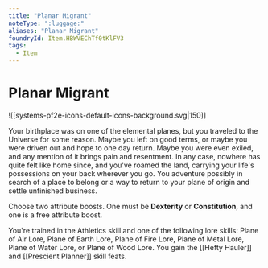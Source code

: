 ```yaml
---
title: "Planar Migrant"
noteType: ":luggage:"
aliases: "Planar Migrant"
foundryId: Item.HBWVEChTf0tKlFV3
tags:
  - Item
---
```


# Planar Migrant
![[systems-pf2e-icons-default-icons-background.svg|150]]

Your birthplace was on one of the elemental planes, but you traveled to the Universe for some reason. Maybe you left on good terms, or maybe you were driven out and hope to one day return. Maybe you were even exiled, and any mention of it brings pain and resentment. In any case, nowhere has quite felt like home since, and you've roamed the land, carrying your life's possessions on your back wherever you go. You adventure possibly in search of a place to belong or a way to return to your plane of origin and settle unfinished business.

Choose two attribute boosts. One must be **Dexterity** or **Constitution**, and one is a free attribute boost.

You're trained in the Athletics skill and one of the following lore skills: Plane of Air Lore, Plane of Earth Lore, Plane of Fire Lore, Plane of Metal Lore, Plane of Water Lore, or Plane of Wood Lore. You gain the [[Hefty Hauler]] and [[Prescient Planner]] skill feats.
